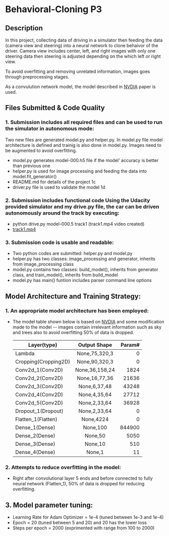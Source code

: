 # Behavioral-Cloning P3
## Description
In this project, collecting data of driving in a simulator then feeding the data (camera view and steering) into a neural network to clone behaivor of the driver. Camera view includes center, left, and right images with only one steering data then steering is adjusted depending on the which left or right view. 

To avoid overfitting and removing unrelated information, images goes through preprocessing stages.

As a convulution network model, the model described in [NVDIA](https://devblogs.nvidia.com/parallelforall/deep-learning-self-driving-cars/) paper is used. 

## Files Submitted & Code Quality
### 1. **Submission includes all required files and can be used to run the simulator in autonomous mode**: 
Two new files are generated model.py and helper.py. In model.py file model architecture is defined and trainig is also done in model.py. Images need to be augmented to avoid overfitting. 

* model.py generates model-000.h5 file if the model' accuracy is better than previous one 
* helper.py is used for image processing and feeding the data into model.fit_generator() 
* README.md for details of the project 1c
* driver.py file is used to validate the model 1d

### 2. **Submission includes functional code Using the Udacity provided simulator and my drive.py file, the car can be driven autonomously around the track by executing**:

* python drive.py model-000.5 track1 (track1.mp4 video created)
* [track1.mp4](youtube.com)

### 3. **Submission code is usable and readable**:

* Two python codes are submitted: helper.py and model.py
* helper.py has two classes: image_processing and generator, inherits from image_processing class
* model.py contains two classes: build_model(), inherits from generator class, and train_model(), inherits from build_model
* model.py has main() funtion includes parser command line options 

## Model Architecture and Training Strategy:
### 1. **An appropriate model architecture has been employed**:

* The model table shown below is based on [NVDIA](https://devblogs.nvidia.com/parallelforall/deep-learning-self-driving-cars/) and some modification made to the model -- images contain irrelevant information such as sky and trees also to avoid overfitting 50% of data is dropped. 

  | Layer(type)          | Output Shape    | Param#  |
  | ---------------------|:---------------:| -------:|
  | Lambda               | None,75,320,3   |    0    |
  | Cropping(Cropping2D) | None,90,320,3   |    0    |
  | Conv2d_1(Conv2D)     | None,36,158,24  |   1824  |
  | Conv2d_2(Conv2D)     | None,16,77,36   |  21636  |
  | Conv2d_3(Conv2D)     | None,6,37,48    |  43248  |
  | Conv2d_4(Conv2D)     | None,4,35,64    |  27712  |
  | Conv2d_5(Conv2D)     | None,2,33,64    |  36928  |
  | Dropout_1(Dropout)   | None,2,33,64    |    0    |
  | Flatten_1(Flatten)   | None,4224       |    0    |
  | Dense_1(Dense)       | None,100        |  844900 |
  | Dense_2(Dense)       | None,50         |   5050  |
  | Dense_3(Dense)       | None,10         |    510  |
  | Dense_4(Dense)       | None,1          |    11   |

### 2. **Attempts to reduce overfitting in the model**:

* Right after convolutional layer 5 ends and before connected to fully neural network (Flatten_1), 50% of data is dropped for reducing overfitting. 

## 3. **Model parameter tuning**:

* Learning Rate for Adam Optimizer = 1e-4 (tuned between 1e-3 and 1e-4)
* Epoch = 20 (tuned between 5 and 20) and 20 has the lower loss
* Steps per epoch = 2000 (exprimented with range from 100 to 2000)
